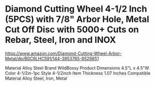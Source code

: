# Diamond Cutting Wheel 4-1/2 Inch (5PCS) with 7/8" Arbor Hole, Metal Cut Off Disc with 5000+ Cuts on Rebar, Steel, Iron and INOX 
https://www.amazon.com/Diamond-Cutting-Wheel-Arbor-Metal/dp/B0C6LHC591/144-3953765-8529851

Material 	Alloy Steel
Brand 	WildBossy
Product Dimensions 	4.5"L x 4.5"W
Color 	4-1/2in-1pc
Style 	4-1/2inch
Item Thickness 	1.07 Inches
Compatible Material 	Alloy Steel, Iron, Metal
